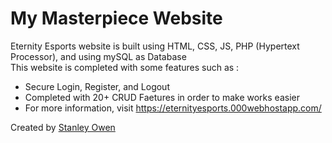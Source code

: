 <h1>My Masterpiece Website</h1>
<p>
Eternity Esports website is built using HTML, CSS, JS, PHP (Hypertext Processor), and using mySQL as Database<br>
This website is completed with some features such as : <br>
<ul>
  <li>Secure Login, Register, and Logout</li>
  <li>Completed with 20+ CRUD Faetures in order to make works easier</li>
  <li>For more information, visit <a href="https://eternityesports.000webhostapp.com/">https://eternityesports.000webhostapp.com/</a></li>
</ul>
Created by <a href="https://www.instagram.com/stanleyowennn/">Stanley Owen</a>
